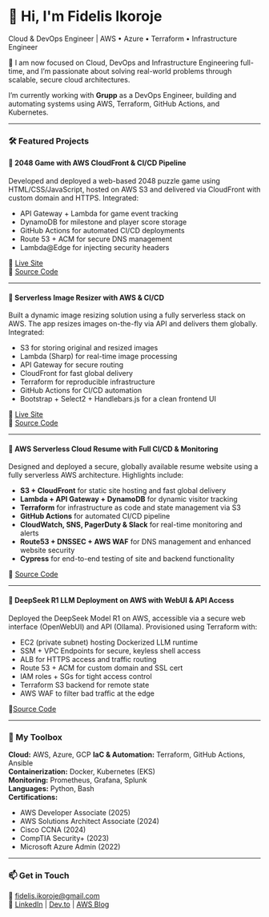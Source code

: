 # 👋 Hi, I'm Fidelis Ikoroje
Cloud & DevOps Engineer | AWS • Azure • Terraform • Infrastructure Engineer

🔧 I am now focused on Cloud, DevOps and Infrastructure Engineering full-time, and I’m passionate about solving real-world problems through scalable, secure cloud architectures.

I’m currently working with **Grupp** as a DevOps Engineer, building and automating systems using AWS, Terraform, GitHub Actions, and Kubernetes.

---

### 🛠️ Featured Projects
#### 🔹 2048 Game with AWS CloudFront & CI/CD Pipeline
Developed and deployed a web-based 2048 puzzle game using HTML/CSS/JavaScript, hosted on AWS S3 and delivered via CloudFront with custom domain and HTTPS. Integrated:
* API Gateway + Lambda for game event tracking
* DynamoDB for milestone and player score storage
* GitHub Actions for automated CI/CD deployments
* Route 53 + ACM for secure DNS management
* Lambda\@Edge for injecting security headers

🔗 [Live Site](https://play-2048.fozdigitalz.com)  
🔗 [Source Code](https://github.com/Fidelisesq/2048-Game-with-AWS-CloudFront-CI-CD-Pipeline)

---

#### 🔹 Serverless Image Resizer with AWS & CI/CD

Built a dynamic image resizing solution using a fully serverless stack on AWS. The app resizes images on-the-fly via API and delivers them globally. Integrated:

* S3 for storing original and resized images
* Lambda (Sharp) for real-time image processing
* API Gateway for secure routing
* CloudFront for fast global delivery
* Terraform for reproducible infrastructure
* GitHub Actions for CI/CD automation
* Bootstrap + Select2 + Handlebars.js for a clean frontend UI

🔗 [Live Site](https://image-resizer.fozdigitalz.com)  
🔗 [Source Code](https://github.com/Fidelisesq/serverless-image-resizer)

---
#### 🔹 AWS Serverless Cloud Resume with Full CI/CD & Monitoring

Designed and deployed a secure, globally available resume website using a fully serverless AWS architecture. Highlights include:

* **S3 + CloudFront** for static site hosting and fast global delivery
* **Lambda + API Gateway + DynamoDB** for dynamic visitor tracking
* **Terraform** for infrastructure as code and state management via S3
* **GitHub Actions** for automated CI/CD pipeline
* **CloudWatch, SNS, PagerDuty & Slack** for real-time monitoring and alerts
* **Route53 + DNSSEC + AWS WAF** for DNS management and enhanced website security
* **Cypress** for end-to-end testing of site and backend functionality

🔗 [Source Code](https://github.com/Fidelisesq/AWS-Cloud-Resume)

---

#### 🔹 DeepSeek R1 LLM Deployment on AWS with WebUI & API Access

Deployed the DeepSeek Model R1 on AWS, accessible via a secure web interface (OpenWebUI) and API (Ollama). Provisioned using Terraform with:

* EC2 (private subnet) hosting Dockerized LLM runtime
* SSM + VPC Endpoints for secure, keyless shell access
* ALB for HTTPS access and traffic routing
* Route 53 + ACM for custom domain and SSL cert
* IAM roles + SGs for tight access control
* Terraform S3 backend for remote state
* AWS WAF to filter bad traffic at the edge

🔗[Source Code](https://github.com/Fidelisesq/DeepSeekR1-AWS-GitHubActions-Terraform/tree/main)

---

### 🧰 My Toolbox
**Cloud:** AWS, Azure, GCP
**IaC & Automation:** Terraform, GitHub Actions, Ansible  
**Containerization:** Docker, Kubernetes (EKS)  
**Monitoring:** Prometheus, Grafana, Splunk  
**Languages:** Python, Bash  
**Certifications:**  
- AWS Developer Associate (2025)  
- AWS Solutions Architect Associate (2024)  
- Cisco CCNA (2024)  
- CompTIA Security+ (2023)  
- Microsoft Azure Admin (2022)  

---

### 📫 Get in Touch
📧 fidelis.ikoroje@gmail.com  
🔗 [LinkedIn](https://www.linkedin.com/in/fidelis-ikoroje) | [Dev.to](https://dev.to/fidelisesq) | [AWS Blog](https://builder.aws.com/community/@fidelisesq)
